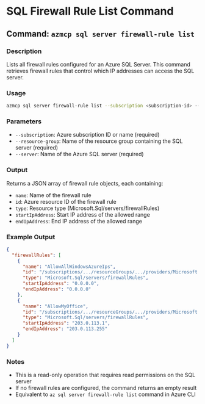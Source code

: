# SQL Firewall Rule List Command

## Command: `azmcp sql server firewall-rule list`

### Description
Lists all firewall rules configured for an Azure SQL Server. This command retrieves firewall rules that control which IP addresses can access the SQL server.

### Usage
```bash
azmcp sql server firewall-rule list --subscription <subscription-id> --resource-group <resource-group> --server <server-name>
```

### Parameters
- `--subscription`: Azure subscription ID or name (required)
- `--resource-group`: Name of the resource group containing the SQL server (required)
- `--server`: Name of the Azure SQL server (required)

### Output
Returns a JSON array of firewall rule objects, each containing:
- `name`: Name of the firewall rule
- `id`: Azure resource ID of the firewall rule
- `type`: Resource type (Microsoft.Sql/servers/firewallRules)
- `startIpAddress`: Start IP address of the allowed range
- `endIpAddress`: End IP address of the allowed range

### Example Output
```json
{
  "firewallRules": [
    {
      "name": "AllowAllWindowsAzureIps",
      "id": "/subscriptions/.../resourceGroups/.../providers/Microsoft.Sql/servers/myserver/firewallRules/AllowAllWindowsAzureIps",
      "type": "Microsoft.Sql/servers/firewallRules",
      "startIpAddress": "0.0.0.0",
      "endIpAddress": "0.0.0.0"
    },
    {
      "name": "AllowMyOffice",
      "id": "/subscriptions/.../resourceGroups/.../providers/Microsoft.Sql/servers/myserver/firewallRules/AllowMyOffice",
      "type": "Microsoft.Sql/servers/firewallRules",
      "startIpAddress": "203.0.113.1",
      "endIpAddress": "203.0.113.255"
    }
  ]
}
```

### Notes
- This is a read-only operation that requires read permissions on the SQL server
- If no firewall rules are configured, the command returns an empty result
- Equivalent to `az sql server firewall-rule list` command in Azure CLI